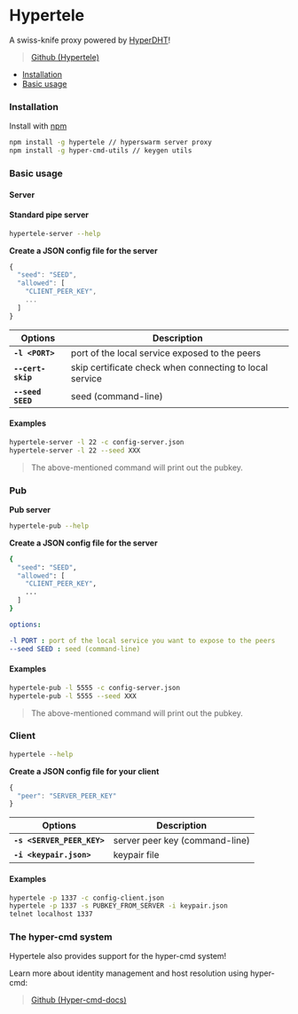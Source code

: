 # Hypertele

A swiss-knife proxy powered by [HyperDHT](../building-blocks/hyperdht.md)!

> [Github (Hypertele)](https://github.com/bitfinexcom/hypertele)

* [Installation](hypertele.md#installation)
* [Basic usage](hypertele.md#basic-usage)

### Installation

Install with [npm](https://www.npmjs.com/)

```bash
npm install -g hypertele // hyperswarm server proxy
npm install -g hyper-cmd-utils // keygen utils
```

### Basic usage

#### Server

#### **Standard pipe server**

```bash
hypertele-server --help
```

**Create a JSON config file for the server**

```javascript
{
  "seed": "SEED",
  "allowed": [
    "CLIENT_PEER_KEY",
    ...
  ]
}
```

| Options           | Description                                             |
| ----------------- | ------------------------------------------------------- |
| **`-l <PORT>`**   | port of the local service exposed to the peers          |
| **`--cert-skip`** | skip certificate check when connecting to local service |
| **`--seed SEED`** | seed (command-line)                                     |

#### Examples

```bash
hypertele-server -l 22 -c config-server.json
hypertele-server -l 22 --seed XXX
``````

> The above-mentioned command will print out the pubkey.

### Pub

**Pub server**

```bash
hypertele-pub --help
```

**Create a JSON config file for the server**

```bash
{
  "seed": "SEED",
  "allowed": [
    "CLIENT_PEER_KEY",
    ...
  ]
}
```

```yaml
options:

-l PORT : port of the local service you want to expose to the peers
--seed SEED : seed (command-line)
```

#### Examples

```bash
hypertele-pub -l 5555 -c config-server.json
hypertele-pub -l 5555 --seed XXX
```

> The above-mentioned command will print out the pubkey.


### Client

```bash
hypertele --help
```

**Create a JSON config file for your client**

```javascript
{
  "peer": "SERVER_PEER_KEY"
}
```

| Options                    | Description                    |
| -------------------------- | ------------------------------ |
| **`-s <SERVER_PEER_KEY>`** | server peer key (command-line) |
| **`-i <keypair.json>`**    | keypair file                   |

#### Examples

```bash
hypertele -p 1337 -c config-client.json
hypertele -p 1337 -s PUBKEY_FROM_SERVER -i keypair.json
telnet localhost 1337
```

### The hyper-cmd system

Hypertele also provides support for the hyper-cmd system!

Learn more about identity management and host resolution using hyper-cmd:

> [Github (Hyper-cmd-docs)](https://github.com/prdn/hyper-cmd-docs)
